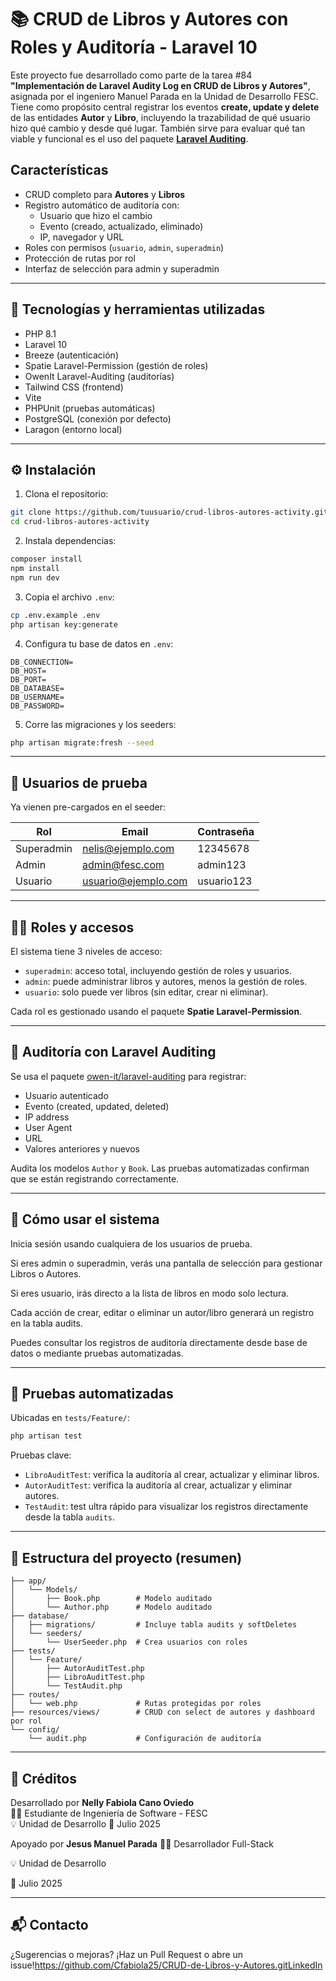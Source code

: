 # 📚 CRUD de Libros y Autores con Roles y Auditoría - Laravel 10

Este proyecto fue desarrollado como parte de la tarea #84 **"Implementación de Laravel Audity Log en CRUD de Libros y Autores"**, asignada por el ingeniero Manuel Parada en la Unidad de Desarrollo FESC. Tiene como propósito central registrar los eventos **create, update y delete** de las entidades **Autor** y **Libro**, incluyendo la trazabilidad de qué usuario hizo qué cambio y desde qué lugar. También sirve para evaluar qué tan viable y funcional es el uso del paquete **[Laravel Auditing](https://github.com/owen-it/laravel-auditing)**.

## Características

- CRUD completo para **Autores** y **Libros**
- Registro automático de auditoría con:
  - Usuario que hizo el cambio
  - Evento (creado, actualizado, eliminado)
  - IP, navegador y URL
- Roles con permisos (`usuario`, `admin`, `superadmin`)
- Protección de rutas por rol
- Interfaz de selección para admin y superadmin

---

## 🚀 Tecnologías y herramientas utilizadas

- PHP 8.1
- Laravel 10
- Breeze (autenticación)
- Spatie Laravel-Permission (gestión de roles)
- OwenIt Laravel-Auditing (auditorías)
- Tailwind CSS (frontend)
- Vite
- PHPUnit (pruebas automáticas)
- PostgreSQL (conexión por defecto)
- Laragon (entorno local)

---

## ⚙️ Instalación

1. Clona el repositorio:

```bash
git clone https://github.com/tuusuario/crud-libros-autores-activity.git
cd crud-libros-autores-activity
```

2. Instala dependencias:

```bash
composer install
npm install
npm run dev
```

3. Copia el archivo `.env`:

```bash
cp .env.example .env
php artisan key:generate
```

4. Configura tu base de datos en `.env`:

```env
DB_CONNECTION=
DB_HOST=
DB_PORT=
DB_DATABASE=
DB_USERNAME=
DB_PASSWORD=
```

5. Corre las migraciones y los seeders:

```bash
php artisan migrate:fresh --seed
```

---

## 👤 Usuarios de prueba

Ya vienen pre-cargados en el seeder:

| Rol        | Email                  | Contraseña     |
|------------|------------------------|----------------|
| Superadmin | nelis@ejemplo.com      | 12345678       |
| Admin      | admin@fesc.com         | admin123       |
| Usuario    | usuario@ejemplo.com    | usuario123     |

---

## 🧑‍💻 Roles y accesos

El sistema tiene 3 niveles de acceso:

- `superadmin`: acceso total, incluyendo gestión de roles y usuarios.
- `admin`: puede administrar libros y autores, menos la gestión de roles.
- `usuario`: solo puede ver libros (sin editar, crear ni eliminar).

Cada rol es gestionado usando el paquete **Spatie Laravel-Permission**.

---

## 📝 Auditoría con Laravel Auditing

Se usa el paquete [owen-it/laravel-auditing](https://github.com/owen-it/laravel-auditing) para registrar:

- Usuario autenticado
- Evento (created, updated, deleted)
- IP address
- User Agent
- URL
- Valores anteriores y nuevos

Audita los modelos `Author` y `Book`. Las pruebas automatizadas confirman que se están registrando correctamente.

---

## 🧪 Cómo usar el sistema

Inicia sesión usando cualquiera de los usuarios de prueba.

Si eres admin o superadmin, verás una pantalla de selección para gestionar Libros o Autores.

Si eres usuario, irás directo a la lista de libros en modo solo lectura.

Cada acción de crear, editar o eliminar un autor/libro generará un registro en la tabla audits.

Puedes consultar los registros de auditoría directamente desde base de datos o mediante pruebas automatizadas.

---
## 🧪 Pruebas automatizadas

Ubicadas en `tests/Feature/`:

```bash
php artisan test
```

Pruebas clave:

- `LibroAuditTest`: verifica la auditoría al crear, actualizar y eliminar libros.
- `AutorAuditTest`: verifica la auditoría al crear, actualizar y eliminar autores.
- `TestAudit`: test ultra rápido para visualizar los registros directamente desde la tabla `audits`.

---

## 📂 Estructura del proyecto (resumen)

```
├── app/
│   └── Models/
│       ├── Book.php        # Modelo auditado
│       └── Author.php      # Modelo auditado
├── database/
│   ├── migrations/         # Incluye tabla audits y softDeletes
│   └── seeders/
│       └── UserSeeder.php  # Crea usuarios con roles
├── tests/
│   └── Feature/
│       ├── AutorAuditTest.php
│       ├── LibroAuditTest.php
│       └── TestAudit.php
├── routes/
│   └── web.php             # Rutas protegidas por roles
├── resources/views/        # CRUD con select de autores y dashboard por rol
└── config/
    └── audit.php           # Configuración de auditoría
```

---

## 🙌 Créditos

Desarrollado por **Nelly Fabiola Cano Oviedo**  
👩‍💻 Estudiante de Ingeniería de Software - FESC  
💡 Unidad de Desarrollo 
📆 Julio 2025

Apoyado por **Jesus Manuel Parada**
👩‍💻 Desarrollador Full-Stack 

💡 Unidad de Desarrollo  

📆 Julio 2025


---

## 📬 Contacto

¿Sugerencias o mejoras? ¡Haz un Pull Request o abre un issue!https://github.com/Cfabiola25/CRUD-de-Libros-y-Autores.gitLinkedIn
